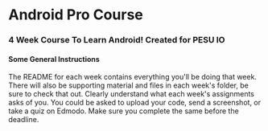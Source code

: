 # Android Pro Course
### 4 Week Course To Learn Android! Created for PESU IO
#### Some General Instructions
The README for each week contains everything you'll be doing that week. There will also be supporting material and files in each week's folder, be sure to check that out.
Clearly understand what each week's assignments asks of you. You could be asked to upload your code, send a screenshot, or take a quiz on Edmodo. Make sure you complete the same before the deadline.
